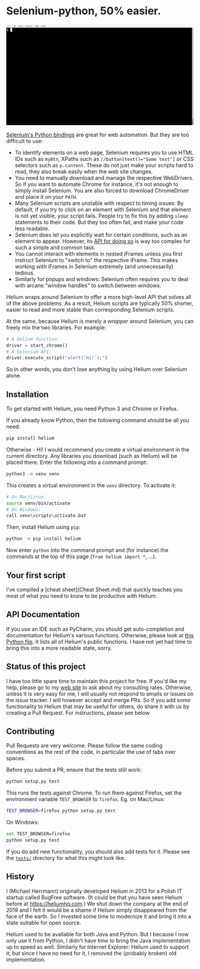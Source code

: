 # Selenium-python, 50% easier.

![Helium Demo](demo.gif)

[Selenium's Python bindings](https://selenium-python.readthedocs.io/)
are great for web automation. But they are too difficult to use:
 
 * To identify elements on a web page, Selenium requires you to use HTML IDs
   such as `myBtn`, XPaths such as `//button[text()="Some text"]` or CSS
   selectors such as `p.content`. These do not just make your scripts hard to
   read, they also break easily when the web site changes.
 * You need to manually download and manage the respective WebDrivers. So if you
   want to automate Chrome for instance, it's not enough to simply install
   Selenium. You are also forced to download ChromeDriver and place it on your
   `PATH`.
 * Many Selenium scripts are unstable with respect to timing issues:
   By default, if you try to click on an element with Selenium and that element
   is not yet visible, your script fails. People try to fix this by adding
   `sleep` statements to their code. But they too often fail, and make your
   code less readable.
 * Selenium does let you explicitly wait for certain conditions, such as an
   element to appear. However, its
   [API for doing so](https://selenium-python.readthedocs.io/waits.html#explicit-waits)
   is way too complex for such a simple and common task.
 * You cannot interact with elements in nested iFrames unless you first
   instruct Selenium to "switch to" the respective iFrame. This makes working
   with iFrames in Selenium extremely (and unnecessarily) tedious.
 * Similarly for popups and windows: Selenium often requires you to deal with
   arcane "window handles" to switch between windows.

Helium wraps around Selenium to offer a more high-level API that solves all of
the above problems. As a result, Helium scripts are typically 50% shorter,
easier to read and more stable than corresponding Selenium scripts.

At the same, because Helium is merely a _wrapper_ around Selenium, you can
freely mix the two libraries. For example:

```python
# A Helium function:
driver = start_chrome()
# A Selenium API:
driver.execute_script("alert('Hi!');")
```

So in other words, you don't lose anything by using Helium over Selenium alone.

## Installation

To get started with Helium, you need Python 3 and Chrome or Firefox.

If you already know Python, then the following command should be all you need:

```bash
pip install helium
```

Otherwise - Hi! I would recommend you create a virtual environment in the
current directory. Any libraries you download (such as Helium) will be placed
there. Enter the following into a command prompt:

```bash
python3 -m venv venv
```

This creates a virtual environment in the `venv` directory. To activate it:

```bash
# On Mac/Linux:
source venv/bin/activate
# On Windows:
call venv\scripts\activate.bat
```

Then, install Helium using `pip`:

```bash
python -m pip install helium
```

Now enter `python` into the command prompt and (for instance) the commands at
the top of this page (`from helium import *`, ...).

## Your first script

I've compiled a [cheat sheet](Cheat Sheet.md) that quickly teaches you most of
what you need to know to be productive with Helium.

## API Documentation

If you use an IDE such as PyCharm, you should get auto-completion and
documentation for Helium's various functions. Otherwise, please look at
[this Python file](helium/__init__.py). It lists all of Helium's public
functions. I have not yet had time to bring this into a more readable state,
sorry.

## Status of this project

I have too little spare time to maintain this project for free. If you'd like
my help, please go to my [web site](http://herrmann.io) to ask about my
consulting rates. Otherwise, unless it is very easy for me, I will usually not
respond to emails or issues on the issue tracker. I will however accept and
merge PRs. So if you add some functionality to Helium that may be useful for
others, do share it with us by creating a Pull Request. For instructions, please
see below.

## Contributing

Pull Requests are very welcome. Please follow the same coding conventions as the
rest of the code, in particular the use of tabs over spaces.

Before you submit a PR, ensure that the tests still work:

```bash
python setup.py test
```

This runs the tests against Chrome. To run them against Firefox, set the
environment variable `TEST_BROWSER` to `firefox`. Eg. on Mac/Linux:

```bash
TEST_BROWSER=firefox python setup.py test
```

On Windows:

```bash
set TEST_BROWSER=firefox
python setup.py test
```

If you do add new functionality, you should also add tests for it. Please see
the [`tests/`](tests) directory for what this might look like.

## History

I (Michael Herrmann) originally developed Helium in 2013 for a Polish IT startup
called BugFree software. (It could be that you have seen Helium before at
https://heliumhq.com.) We shut down the company at the end of 2019 and I felt it
would be a shame if Helium simply disappeared from the face of the earth. So I
invested some time to modernize it and bring it into a state suitable for open
source.

Helium used to be available for both Java and Python. But I because I now only
use it from Python, I didn't have time to bring the Java implementation up to
speed as well. Similarly for Internet Explorer: Helium used to support it, but
since I have no need for it, I removed the (probably broken) old implementation.
